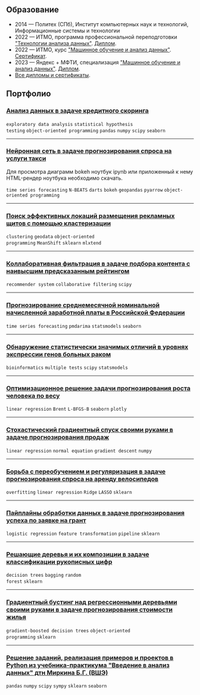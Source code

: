 ## Образование

* 2014 — Политех (СПб), Институт компьютерных наук и технологий, Информационные системы и технологии
* 2022 — ИТМО, программа профессиональной переподготовки ["Технологии анализа данных"](https://dc.itmo.ru/datantech). [Диплом](https://github.com/EvgenyMeredelin/portfolio/blob/main/%D0%94%D0%B8%D0%BF%D0%BB%D0%BE%D0%BC%D1%8B%20%D0%B8%20%D1%81%D0%B5%D1%80%D1%82%D0%B8%D1%84%D0%B8%D0%BA%D0%B0%D1%82%D1%8B/ITMO%20%D0%94%D0%B8%D0%BF%D0%BB%D0%BE%D0%BC%20%D0%A2%D0%B5%D1%85%D0%BD%D0%BE%D0%BB%D0%BE%D0%B3%D0%B8%D0%B8%20%D0%B0%D0%BD%D0%B0%D0%BB%D0%B8%D0%B7%D0%B0%20%D0%B4%D0%B0%D0%BD%D0%BD%D1%8B%D1%85.pdf).
* 2022 — ИТМО, курс ["Машинное обучение и анализ данных"](https://openedu.ru/course/ITMOUniversity/MLDATAN/). [Сертификат](https://de.ifmo.ru/certificates/25d482cb7a16497e.pdf).
* 2023 — Яндекс + МФТИ, специализация ["Машинное обучение и анализ данных"](https://datasciencecourse.ru/). [Диплом](https://github.com/EvgenyMeredelin/portfolio/blob/main/%D0%94%D0%B8%D0%BF%D0%BB%D0%BE%D0%BC%D1%8B%20%D0%B8%20%D1%81%D0%B5%D1%80%D1%82%D0%B8%D1%84%D0%B8%D0%BA%D0%B0%D1%82%D1%8B/Yandex%20%2B%20%D0%9C%D0%A4%D0%A2%D0%98%2C%20%D1%81%D0%BF%D0%B5%D1%86%D0%B8%D0%B0%D0%BB%D0%B8%D0%B7%D0%B0%D1%86%D0%B8%D1%8F%20%D0%9C%D0%B0%D1%88%D0%B8%D0%BD%D0%BD%D0%BE%D0%B5%20%D0%BE%D0%B1%D1%83%D1%87%D0%B5%D0%BD%D0%B8%D0%B5%20%D0%B8%20%D0%B0%D0%BD%D0%B0%D0%BB%D0%B8%D0%B7%20%D0%B4%D0%B0%D0%BD%D0%BD%D1%8B%D1%85%2C%20datasciencecourse.ru.pdf).
* [Все дипломы и сертификаты](https://github.com/EvgenyMeredelin/portfolio/tree/main/%D0%94%D0%B8%D0%BF%D0%BB%D0%BE%D0%BC%D1%8B%20%D0%B8%20%D1%81%D0%B5%D1%80%D1%82%D0%B8%D1%84%D0%B8%D0%BA%D0%B0%D1%82%D1%8B).

## Портфолио

### <a href="https://github.com/EvgenyMeredelin/portfolio-pet-projects/blob/main/%D0%90%D0%BD%D0%B0%D0%BB%D0%B8%D0%B7%20%D0%B4%D0%B0%D0%BD%D0%BD%D1%8B%D1%85%20%D0%B2%20%D0%B7%D0%B0%D0%B4%D0%B0%D1%87%D0%B5%20%D0%BA%D1%80%D0%B5%D0%B4%D0%B8%D1%82%D0%BD%D0%BE%D0%B3%D0%BE%20%D1%81%D0%BA%D0%BE%D1%80%D0%B8%D0%BD%D0%B3%D0%B0/credit_scoring.ipynb">Анализ данных в задаче кредитного скоринга</a>
<code>exploratory data analysis</code> <code>statistical hypothesis testing</code> <code>object-oriented programming</code> <code>pandas</code> <code>numpy</code> <code>scipy</code> <code>seaborn</code>
<hr>

### <a href="https://github.com/EvgenyMeredelin/portfolio-pet-projects/tree/main/%D0%9D%D0%B5%D0%B9%D1%80%D0%BE%D0%BD%D0%BD%D0%B0%D1%8F%20%D1%81%D0%B5%D1%82%D1%8C%20%D0%B2%20%D0%B7%D0%B0%D0%B4%D0%B0%D1%87%D0%B5%20%D0%BF%D1%80%D0%BE%D0%B3%D0%BD%D0%BE%D0%B7%D0%B8%D1%80%D0%BE%D0%B2%D0%B0%D0%BD%D0%B8%D1%8F%20%D1%81%D0%BF%D1%80%D0%BE%D1%81%D0%B0%20%D0%BD%D0%B0%20%D1%83%D1%81%D0%BB%D1%83%D0%B3%D0%B8%20%D1%82%D0%B0%D0%BA%D1%81%D0%B8">Нейронная сеть в задаче прогнозирования спроса на услуги такси</a>
Для просмотра диаграмм bokeh ноутбук ipynb или приложенный к нему HTML-рендер ноутбука необходимо скачать.

<code>time series forecasting</code> <code>N-BEATS</code> <code>darts</code> <code>bokeh</code> <code>geopandas</code> <code>pyarrow</code> <code>object-oriented programming</code>
<hr>

### <a href="https://github.com/EvgenyMeredelin/portfolio-pet-projects/blob/main/%D0%9F%D0%BE%D0%B8%D1%81%D0%BA%20%D1%8D%D1%84%D1%84%D0%B5%D0%BA%D1%82%D0%B8%D0%B2%D0%BD%D1%8B%D1%85%20%D0%BB%D0%BE%D0%BA%D0%B0%D1%86%D0%B8%D0%B9%20%D1%80%D0%B0%D0%B7%D0%BC%D0%B5%D1%89%D0%B5%D0%BD%D0%B8%D1%8F%20%D1%80%D0%B5%D0%BA%D0%BB%D0%B0%D0%BC%D0%BD%D1%8B%D1%85%20%D1%89%D0%B8%D1%82%D0%BE%D0%B2%20%D1%81%20%D0%BF%D0%BE%D0%BC%D0%BE%D1%89%D1%8C%D1%8E%20%D0%BA%D0%BB%D0%B0%D1%81%D1%82%D0%B5%D1%80%D0%B8%D0%B7%D0%B0%D1%86%D0%B8%D0%B8/clustering_carnival_cruise_line.ipynb">Поиск эффективных локаций размещения рекламных щитов с помощью кластеризации</a>
<code>clustering</code> <code>geodata</code> <code>object-oriented programming</code> <code>MeanShift</code> <code>sklearn</code> <code>mlxtend</code>
<hr>

### <a href="https://github.com/EvgenyMeredelin/portfolio-pet-projects/blob/main/%D0%9A%D0%BE%D0%BB%D0%BB%D0%B0%D0%B1%D0%BE%D1%80%D0%B0%D1%82%D0%B8%D0%B2%D0%BD%D0%B0%D1%8F%20%D1%84%D0%B8%D0%BB%D1%8C%D1%82%D1%80%D0%B0%D1%86%D0%B8%D1%8F%20%D0%B2%20%D0%B7%D0%B0%D0%B4%D0%B0%D1%87%D0%B5%20%D0%BF%D0%BE%D0%B4%D0%B1%D0%BE%D1%80%D0%B0%20%D0%BA%D0%BE%D0%BD%D1%82%D0%B5%D0%BD%D1%82%D0%B0%20%D1%81%20%D0%BD%D0%B0%D0%B8%D0%B2%D1%8B%D1%81%D1%88%D0%B8%D0%BC%20%D0%BF%D1%80%D0%B5%D0%B4%D1%81%D0%BA%D0%B0%D0%B7%D0%B0%D0%BD%D0%BD%D1%8B%D0%BC%20%D1%80%D0%B5%D0%B9%D1%82%D0%B8%D0%BD%D0%B3%D0%BE%D0%BC/recsys_collaborative_filtering.ipynb">Коллаборативная фильтрация в задаче подбора контента с наивысшим предсказанным рейтингом</a>
<code>recommender system</code> <code>collaborative filtering</code> <code>scipy</code>
<hr>

### <a href="https://github.com/EvgenyMeredelin/portfolio-pet-projects/blob/main/%D0%9F%D1%80%D0%BE%D0%B3%D0%BD%D0%BE%D0%B7%D0%B8%D1%80%D0%BE%D0%B2%D0%B0%D0%BD%D0%B8%D0%B5%20%D1%81%D1%80%D0%B5%D0%B4%D0%BD%D0%B5%D0%BC%D0%B5%D1%81%D1%8F%D1%87%D0%BD%D0%BE%D0%B9%20%D0%BD%D0%BE%D0%BC%D0%B8%D0%BD%D0%B0%D0%BB%D1%8C%D0%BD%D0%BE%D0%B9%20%D0%BD%D0%B0%D1%87%D0%B8%D1%81%D0%BB%D0%B5%D0%BD%D0%BD%D0%BE%D0%B9%20%D0%B7%D0%B0%D1%80%D0%B0%D0%B1%D0%BE%D1%82%D0%BD%D0%BE%D0%B9%20%D0%BF%D0%BB%D0%B0%D1%82%D1%8B%20%D0%B2%20%D0%A0%D0%BE%D1%81%D1%81%D0%B8%D0%B9%D1%81%D0%BA%D0%BE%D0%B9%20%D0%A4%D0%B5%D0%B4%D0%B5%D1%80%D0%B0%D1%86%D0%B8%D0%B8/salary_time_series_analysis.ipynb">Прогнозирование среднемесячной номинальной начисленной заработной платы в Российской Федерации</a>
<code>time series forecasting</code> <code>pmdarima</code> <code>statsmodels</code> <code>seaborn</code>
<hr>

### <a href="https://github.com/EvgenyMeredelin/portfolio-pet-projects/blob/main/%D0%9E%D0%B1%D0%BD%D0%B0%D1%80%D1%83%D0%B6%D0%B5%D0%BD%D0%B8%D0%B5%20%D1%81%D1%82%D0%B0%D1%82%D0%B8%D1%81%D1%82%D0%B8%D1%87%D0%B5%D1%81%D0%BA%D0%B8%20%D0%B7%D0%BD%D0%B0%D1%87%D0%B8%D0%BC%D1%8B%D1%85%20%D0%BE%D1%82%D0%BB%D0%B8%D1%87%D0%B8%D0%B9%20%D0%B2%20%D1%83%D1%80%D0%BE%D0%B2%D0%BD%D1%8F%D1%85%20%D1%8D%D0%BA%D1%81%D0%BF%D1%80%D0%B5%D1%81%D1%81%D0%B8%D0%B8%20%D0%B3%D0%B5%D0%BD%D0%BE%D0%B2%20%D0%B1%D0%BE%D0%BB%D1%8C%D0%BD%D1%8B%D1%85%20%D1%80%D0%B0%D0%BA%D0%BE%D0%BC/bioinformatics_multiple%20tests.ipynb">Обнаружение статистически значимых отличий в уровнях экспрессии генов больных раком</a>
<code>bioinformatics</code> <code>multiple tests</code> <code>scipy</code> <code>statsmodels</code>
<hr>

### <a href="https://github.com/EvgenyMeredelin/portfolio-pet-projects/blob/main/%D0%9E%D0%BF%D1%82%D0%B8%D0%BC%D0%B8%D0%B7%D0%B0%D1%86%D0%B8%D0%BE%D0%BD%D0%BD%D0%BE%D0%B5%20%D1%80%D0%B5%D1%88%D0%B5%D0%BD%D0%B8%D0%B5%20%D0%B7%D0%B0%D0%B4%D0%B0%D1%87%D0%B8%20%D0%BF%D1%80%D0%BE%D0%B3%D0%BD%D0%BE%D0%B7%D0%B8%D1%80%D0%BE%D0%B2%D0%B0%D0%BD%D0%B8%D1%8F%20%D1%80%D0%BE%D1%81%D1%82%D0%B0%20%D1%87%D0%B5%D0%BB%D0%BE%D0%B2%D0%B5%D0%BA%D0%B0%20%D0%BF%D0%BE%20%D0%B2%D0%B5%D1%81%D1%83/linreg_optimization.ipynb">Оптимизационное решение задачи прогнозирования роста человека по весу</a>
<code>linear regression</code> <code>Brent</code> <code>L-BFGS-B</code> <code>seaborn</code> <code>plotly</code>
<hr>

### <a href="https://github.com/EvgenyMeredelin/portfolio-pet-projects/blob/main/%D0%A1%D1%82%D0%BE%D1%85%D0%B0%D1%81%D1%82%D0%B8%D1%87%D0%B5%D1%81%D0%BA%D0%B8%D0%B9%20%D0%B3%D1%80%D0%B0%D0%B4%D0%B8%D0%B5%D0%BD%D1%82%D0%BD%D1%8B%D0%B9%20%D1%81%D0%BF%D1%83%D1%81%D0%BA%20%D1%81%D0%B2%D0%BE%D0%B8%D0%BC%D0%B8%20%D1%80%D1%83%D0%BA%D0%B0%D0%BC%D0%B8%20%D0%B2%20%D0%B7%D0%B0%D0%B4%D0%B0%D1%87%D0%B5%20%D0%BF%D1%80%D0%BE%D0%B3%D0%BD%D0%BE%D0%B7%D0%B8%D1%80%D0%BE%D0%B2%D0%B0%D0%BD%D0%B8%D1%8F%20%D0%BF%D1%80%D0%BE%D0%B4%D0%B0%D0%B6/linreg_normal_equation_SGD.ipynb">Стохастический градиентный спуск своими руками в задаче прогнозирования продаж</a>
<code>linear regression</code> <code>normal equation</code> <code>gradient descent</code> <code>numpy</code>
<hr>

### <a href="https://github.com/EvgenyMeredelin/portfolio-pet-projects/blob/main/%D0%91%D0%BE%D1%80%D1%8C%D0%B1%D0%B0%20%D1%81%20%D0%BF%D0%B5%D1%80%D0%B5%D0%BE%D0%B1%D1%83%D1%87%D0%B5%D0%BD%D0%B8%D0%B5%D0%BC%20%D0%B8%20%D1%80%D0%B5%D0%B3%D1%83%D0%BB%D1%8F%D1%80%D0%B8%D0%B7%D0%B0%D1%86%D0%B8%D1%8F%20%D0%B2%20%D0%B7%D0%B0%D0%B4%D0%B0%D1%87%D0%B5%20%D0%BF%D1%80%D0%BE%D0%B3%D0%BD%D0%BE%D0%B7%D0%B8%D1%80%D0%BE%D0%B2%D0%B0%D0%BD%D0%B8%D1%8F%20%D1%81%D0%BF%D1%80%D0%BE%D1%81%D0%B0%20%D0%BD%D0%B0%20%D0%B0%D1%80%D0%B5%D0%BD%D0%B4%D1%83%20%D0%B2%D0%B5%D0%BB%D0%BE%D1%81%D0%B8%D0%BF%D0%B5%D0%B4%D0%BE%D0%B2/linreg_overfitting_regularization.ipynb">Борьба с переобучением и регуляризация в задаче прогнозирования спроса на аренду велосипедов</a>
<code>overfitting</code> <code>linear regression</code> <code>Ridge</code> <code>LASSO</code> <code>sklearn</code>
<hr>

### <a href="https://github.com/EvgenyMeredelin/portfolio-pet-projects/blob/main/%D0%9F%D0%B0%D0%B9%D0%BF%D0%BB%D0%B0%D0%B9%D0%BD%D1%8B%20%D0%BE%D0%B1%D1%80%D0%B0%D0%B1%D0%BE%D1%82%D0%BA%D0%B8%20%D0%B4%D0%B0%D0%BD%D0%BD%D1%8B%D1%85%20%D0%B2%20%D0%B7%D0%B0%D0%B4%D0%B0%D1%87%D0%B5%20%D0%BF%D1%80%D0%BE%D0%B3%D0%BD%D0%BE%D0%B7%D0%B8%D1%80%D0%BE%D0%B2%D0%B0%D0%BD%D0%B8%D1%8F%20%D1%83%D1%81%D0%BF%D0%B5%D1%85%D0%B0%20%D0%BF%D0%BE%20%D0%B7%D0%B0%D1%8F%D0%B2%D0%BA%D0%B5%20%D0%BD%D0%B0%20%D0%B3%D1%80%D0%B0%D0%BD%D1%82/logreg_preprocessing.ipynb">Пайплайны обработки данных в задаче прогнозирования успеха по заявке на грант</a>
<code>logistic regression</code> <code>feature transformation</code> <code>pipeline</code> <code>sklearn</code>
<hr>

### <a href="https://github.com/EvgenyMeredelin/portfolio-pet-projects/blob/main/%D0%A0%D0%B5%D1%88%D0%B0%D1%8E%D1%89%D0%B8%D0%B5%20%D0%B4%D0%B5%D1%80%D0%B5%D0%B2%D1%8C%D1%8F%20%D0%B8%20%D0%B8%D1%85%20%D0%BA%D0%BE%D0%BC%D0%BF%D0%BE%D0%B7%D0%B8%D1%86%D0%B8%D0%B8%20%D0%B2%20%D0%B7%D0%B0%D0%B4%D0%B0%D1%87%D0%B5%20%D0%BA%D0%BB%D0%B0%D1%81%D1%81%D0%B8%D1%84%D0%B8%D0%BA%D0%B0%D1%86%D0%B8%D0%B8%20%D1%80%D1%83%D0%BA%D0%BE%D0%BF%D0%B8%D1%81%D0%BD%D1%8B%D1%85%20%D1%86%D0%B8%D1%84%D1%80/decision_trees_bagging_random_forest.ipynb">Решающие деревья и их композиции в задаче классификации рукописных цифр</a>
<code>decision trees</code> <code>bagging</code> <code>random forest</code> <code>sklearn</code>
<hr>

### <a href="https://github.com/EvgenyMeredelin/portfolio-pet-projects/blob/main/%D0%93%D1%80%D0%B0%D0%B4%D0%B8%D0%B5%D0%BD%D1%82%D0%BD%D1%8B%D0%B9%20%D0%B1%D1%83%D1%81%D1%82%D0%B8%D0%BD%D0%B3%20%D0%BD%D0%B0%D0%B4%20%D1%80%D0%B5%D0%B3%D1%80%D0%B5%D1%81%D1%81%D0%B8%D0%BE%D0%BD%D0%BD%D1%8B%D0%BC%D0%B8%20%D0%B4%D0%B5%D1%80%D0%B5%D0%B2%D1%8C%D1%8F%D0%BC%D0%B8%20%D1%81%D0%B2%D0%BE%D0%B8%D0%BC%D0%B8%20%D1%80%D1%83%D0%BA%D0%B0%D0%BC%D0%B8%20%D0%B2%20%D0%B7%D0%B0%D0%B4%D0%B0%D1%87%D0%B5%20%D0%BF%D1%80%D0%BE%D0%B3%D0%BD%D0%BE%D0%B7%D0%B8%D1%80%D0%BE%D0%B2%D0%B0%D0%BD%D0%B8%D1%8F%20%D1%81%D1%82%D0%BE%D0%B8%D0%BC%D0%BE%D1%81%D1%82%D0%B8%20%D0%B6%D0%B8%D0%BB%D1%8C%D1%8F/gradient_boosted_decision_trees.ipynb">Градиентный бустинг над регрессионными деревьями своими руками в задаче прогнозирования стоимости жилья</a>
<code>gradient-boosted decision trees</code> <code>object-oriented programming</code> <code>sklearn</code>
<hr>

### <a href="https://github.com/EvgenyMeredelin/mirkin-repythoned">Решение заданий, реализация примеров и проектов в Python из учебника-практикума "Введение в анализ данных" дтн Миркина Б.Г. (ВШЭ)</a>
<code>pandas</code> <code>numpy</code> <code>scipy</code> <code>sympy</code> <code>sklearn</code> <code>seaborn</code>
